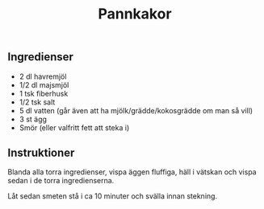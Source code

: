 ﻿---
title: Pannkakor
slug: pannkakor
tags: [Frukost, Middag]
---

## Ingredienser

* 2 dl havremjöl
* 1/2 dl majsmjöl
* 1 tsk fiberhusk
* 1/2 tsk salt
* 5 dl vatten (går även att ha mjölk/grädde/kokosgrädde om man så vill)
* 3 st ägg
* Smör (eller valfritt fett att steka i)

## Instruktioner

Blanda alla torra ingredienser, vispa äggen fluffiga, häll i vätskan och vispa sedan i de torra ingredienserna.

Låt sedan smeten stå i ca 10 minuter och svälla innan stekning.
